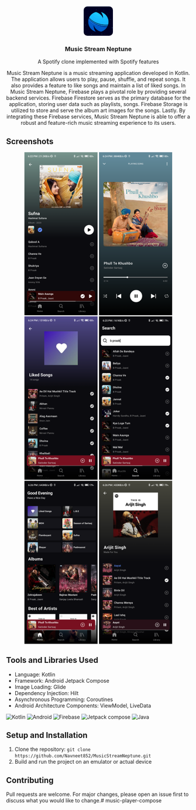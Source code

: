 <p align="center">
  <img style="border-radius : 10px;" src="app/src/main/res/drawable/logo.png" alt="Logo" width="80" height="80">
  <h3 align="center">Music Stream Neptune</h3>
<p align="center">A Spotify clone implemented with Spotify features</p>
</p>

<p align="center">
  Music Stream Neptune is a music streaming application developed in Kotlin. The application allows users to play, pause, shuffle, and repeat songs. It also provides a feature to like songs and maintain a list of liked songs. In Music Stream Neptune, Firebase plays a pivotal role by providing several backend services. Firebase Firestore serves as the primary database for the application, storing user data such as playlists, songs. Firebase Storage is utilized to store and serve the album art images for the songs. Lastly. By integrating these Firebase services, Music Stream Neptune is able to offer a robust and feature-rich music streaming experience to its users.
</p>

## Screenshots

<p align="center">
  <img src="assets/Screenshot_20240619_182216.png" alt="Screenshot 1" width="200">
  <img src="assets/Screenshot_20240619_182351.png" alt="Screenshot 2" width="200">
  <img src="assets/Screenshot_20240619_182430.png" alt="Screenshot 3" width="200">
  <img src="assets/Screenshot_20240619_182511.png" alt="Screenshot 3" width="200">
  <img src="assets/Screenshot_20240619_182533.png" alt="Screenshot 3" width="200">
  <img src="assets/Screenshot_20240619_182620.png" alt="Screenshot 3" width="200">
</p>

## Tools and Libraries Used

- Language: Kotlin
- Framework: Android Jetpack Compose
- Image Loading: Glide
- Dependency Injection: Hilt
- Asynchronous Programming: Coroutines
- Android Architecture Components: ViewModel, LiveData

<p align="left">
  <img src="https://img.icons8.com/color/48/000000/kotlin.png" alt="Kotlin" width="40" height="40"/>
  <img src="https://img.icons8.com/color/48/000000/android-os.png" alt="Android" width="40" height="40"/>
  <img src="https://img.icons8.com/color/48/000000/firebase.png" alt="Firebase" width="40" height="40"/>
  <img src="https://blogger.googleusercontent.com/img/b/R29vZ2xl/AVvXsEjC97Z8BResg5dlPqczsRCFhP6zewWX0X0e7fVPG-G7PuUZwwZVsi9OPoqJYkgqT2h0FI95SsmWzVEgpt8b8HAqFiIxZ98TFtY4lE0b8UrtVJ2HrJebRwl6C9DslsQDl9KnBIrdHS6LtkY/s1600/jetpack+compose+icon_RGB.png" alt="Jetpack compose" width="40" height="40"/>
  <img src="https://img.icons8.com/color/48/000000/java-coffee-cup-logo--v1.png" alt="Java" width="40" height="40"/>
</p>

## Setup and Installation

1. Clone the repository: `git clone https://github.com/Navneet852/MusicStreamNeptune.git`
2. Build and run the project on an emulator or actual device

## Contributing

Pull requests are welcome. For major changes, please open an issue first to discuss what you would like to change.# music-player-compose
